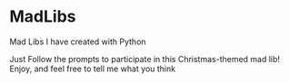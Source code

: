 # MadLibs
Mad Libs I have created with Python

Just Follow the prompts to participate in this Christmas-themed mad lib! Enjoy, and feel free to tell me what you think

